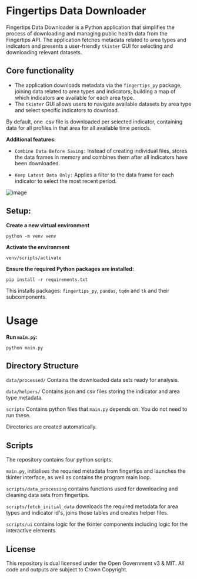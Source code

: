 # Fingertips Data Downloader

Fingertips Data Downloader is a Python application that simplifies the process of downloading and managing public health data from the Fingertips API. The application fetches metadata related to area types and indicators and presents a user-friendly `tkinter` GUI for selecting and downloading relevant datasets.

## Core functionality

* The application downloads metadata via the `fingertips_py` package, joining data related to area types and indicators; building a map of which indicators are available for each area type.
* The `tkinter` GUI allows users to navigate available datasets by area type and select specific indicators to download.

By default, one .csv file is downloaded per selected indicator, containing data for all profiles in that area for all available time periods.

**Additional features:**

* `Combine Data Before Saving:` Instead of creating individual files, stores the data frames in memory and combines them after all indicators have been downloaded.

- `Keep Latest Data Only:` Applies a filter to the data frame for each indicator to select the most recent period.

![image](https://github.com/user-attachments/assets/565af625-8224-4f6b-99ce-f2df68a0d165)

## **Setup:**

**Create a new virtual environment**

```
python -m venv venv
```

**Activate the environment**

```
venv/scripts/activate
```

**Ensure the required Python packages are installed:**

```
pip install -r requirements.txt
```

This installs packages: `fingertips_py`, `pandas`, `tqdm` and `tk` and their subcomponents.

# Usage

**Run `main.py`:**

```
python main.py
```

## Directory Structure

`data/processed/` Contains the downloaded data sets ready for analysis.

`data/helpers/` Contains json and csv files storing the indicator and area type metadata.

`scripts` Contains python files that `main.py` depends on. You do not need to run these.

Directories are created automatically.

## Scripts

The repository contains four python scripts:

`main.py`, initialises the requried metadata from fingertips and launches the tkinter interface, as well as contains the program main loop.

`scripts/data_processing` contains functions used for downloading and cleaning data sets from fingertips.

`scripts/fetch_initial_data` downloads the required metadata for area types and indicator id's, joins those tables and creates helper files.

`scripts/ui` contains logic for the tkinter components including logic for the interactive elements.

## License

  This repository is dual licensed under the Open Government v3 & MIT. All code and outputs are subject to Crown Copyright.
